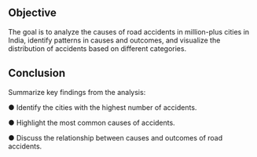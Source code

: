 Objective
-
The goal is to analyze the causes of road accidents in million-plus cities in India,
identify patterns in causes and outcomes, and visualize the distribution of accidents
based on different categories.

Conclusion
-

Summarize key findings from the analysis:

● Identify the cities with the highest number of accidents.

● Highlight the most common causes of accidents.

● Discuss the relationship between causes and outcomes of road accidents.
